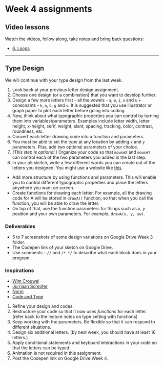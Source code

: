 # Week 4 assignments

## Video lessons
Watch the videos, follow along, take notes and bring back questions:
  - [6. Loops](https://www.youtube.com/watch?v=RtAPBvz6k0Y&list=PLRqwX-V7Uu6bm-3M4Wntd4yYZGKwiKfrQ)

-----

## Type Design
We will continue with your type design from the last week.

1. Look back at your previous letter design assignment.
1. Choose one design (or a combination) that you want to develop further.
1. Design a few more letters first - all the vowels - `a`, `e`, `i`, `o` and `u` + consonants - `h`, `m`, `b`, `g` and `s`. It is suggested that you use Illustrator or graph paper to plot each letter before going into coding.
1. Now, think about what typographic properties you can control by turning them into variables/parameters. Examples include letter width, letter height, x-height, serif, weight, slant, spacing, tracking, color, contrast, roundness, etc.
1. Convert each letter drawing code into a function and parameters.
1. You must be able to set the type at any location by adding `x` and `y` parameters. Plus, add two optional parameters of your choice.
1. *(This step is optional.)* Organize your code so that `mouseX` and `mouseY` can control each of the two parameters you added in the last step.
1. In your p5 sketch, write a few different words you can create out of the letters you designed. You might use a website like [this](http://www.litscape.com/word_tools/contains_only.php).

- Add more structure by using functions and parameters. This will enable you to control different typographic properties and place the letters anywhere you want on screen.
- Create functions for drawing each letter. For example, all the drawing code for A will be stored in `drawA()` function, so that when you call the function, you will be able to draw the letter.
- On top of that, use the function parameters for things such as x, y position and your own parameters. For example, `drawA(x, y, sw)`.

### Deliverables
- 5 to 7 screenshots of some design variations on Google Drive Week 3 folder.
- The Codepen link of your sketch on Google Drive.
- Use comments - `//` and `/* */` to describe what each block does in your program. 

### Inspirations
- [Wim Crouwel](https://www.google.com/search?q=wim+crouwel&client=safari&rls=en&source=lnms&tbm=isch&sa=X&ved=0ahUKEwiPv7Sz6urRAhUD5CYKHU1bC08Q_AUICCgB&biw=1920&bih=1080#tbm=isch&q=wim+crouwel+type+design)
- [Jurriaan Schrofer](https://www.google.com/search?q=jurriaan+schrofer&client=safari&rls=en&biw=1920&bih=1080&source=lnms&tbm=isch&sa=X&ved=0ahUKEwif-K3V6urRAhVNgiYKHfmBCAkQ_AUIBigB)
- [Norm](https://www.google.com/search?q=norm+swiss+design&client=safari&rls=en&source=lnms&tbm=isch&sa=X&ved=0ahUKEwjW9qX_6urRAhWEVyYKHXPgCawQ_AUICCgB&biw=1920&bih=1080#imgrc=_)
- [Code and Type](http://code-type.com)


1. Refine your design and codes.
1. Restructure your code so that it now uses *functions* for each letter. (refer back to the lecture notes on type setting with functions)
1. Keep working with the parameters. Be flexible so that it can respond to different situations.
1. Design six additional letters. (by next week, you should have at least 16 letters.)
1. Apply conditional statements and keyboard interactions in your code so that the letters can be typed.
1. Animation is not required in this assignment.
1. Post the Codepen link on Google Drive Week 4.
